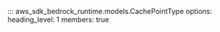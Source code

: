 ::: aws_sdk_bedrock_runtime.models.CachePointType
    options:
        heading_level: 1
        members: true
